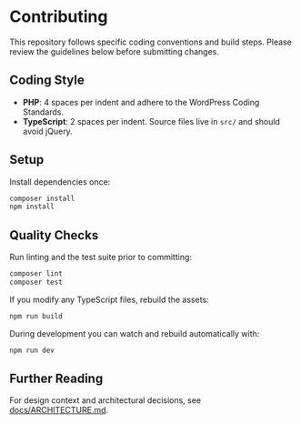 # Contributing

This repository follows specific coding conventions and build steps. Please review the guidelines below before submitting changes.

## Coding Style

- **PHP**: 4 spaces per indent and adhere to the WordPress Coding Standards.
- **TypeScript**: 2 spaces per indent. Source files live in `src/` and should avoid jQuery.

## Setup

Install dependencies once:

```bash
composer install
npm install
```

## Quality Checks

Run linting and the test suite prior to committing:

```bash
composer lint
composer test
```

If you modify any TypeScript files, rebuild the assets:

```bash
npm run build
```

During development you can watch and rebuild automatically with:

```bash
npm run dev
```

## Further Reading

For design context and architectural decisions, see [docs/ARCHITECTURE.md](docs/ARCHITECTURE.md).
